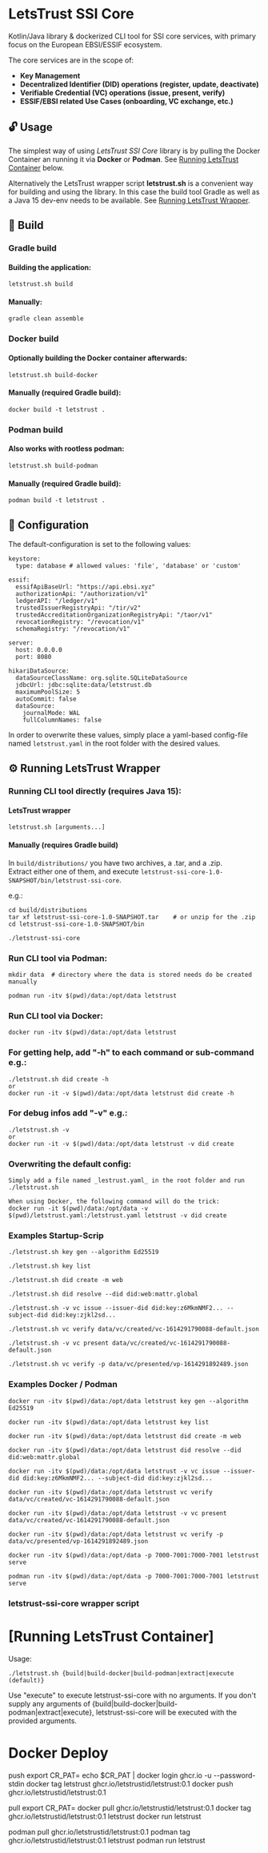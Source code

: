 # LetsTrust SSI Core

Kotlin/Java library & dockerized CLI tool for SSI core services, with primary focus on the European EBSI/ESSIF ecosystem.

The core services are in the scope of:
 - **Key Management**
 - **Decentralized Identifier (DID) operations (register, update, deactivate)**
 - **Verifiable Credential (VC) operations (issue, present, verify)**
 - **ESSIF/EBSI related Use Cases (onboarding, VC exchange, etc.)**

## :unlock: Usage

The simplest way of using _LetsTrust SSI Core_ library is by pulling the Docker Container an running it via **Docker** or **Podman**. See [Running LetsTrust Container](#running-letstrust-container) below.

Alternatively the LetsTrust wrapper script **letstrust.sh** is a convenient way for building and using the library. In this case the build tool Gradle as well as a Java 15 dev-env needs to be available. See [Running LetsTrust Wrapper](#running-letstrust-wrapper).


## :hammer: Build

### Gradle build

#### Building the application:

    letstrust.sh build

#### Manually:

    gradle clean assemble

### Docker build

#### Optionally building the Docker container afterwards:

    letstrust.sh build-docker

#### Manually (required Gradle build):

    docker build -t letstrust .

### Podman build

#### Also works with rootless podman:

    letstrust.sh build-podman

#### Manually (required Gradle build):

    podman build -t letstrust .

## :page_facing_up:  Configuration

The default-configuration is set to the following values:

````
keystore:
  type: database # allowed values: 'file', 'database' or 'custom'

essif:
  essifApiBaseUrl: "https://api.ebsi.xyz"
  authorizationApi: "/authorization/v1"
  ledgerAPI: "/ledger/v1"
  trustedIssuerRegistryApi: "/tir/v2"
  trustedAccreditationOrganizationRegistryApi: "/taor/v1"
  revocationRegistry: "/revocation/v1"
  schemaRegistry: "/revocation/v1"

server:
  host: 0.0.0.0
  port: 8080

hikariDataSource:
  dataSourceClassName: org.sqlite.SQLiteDataSource
  jdbcUrl: jdbc:sqlite:data/letstrust.db
  maximumPoolSize: 5
  autoCommit: false
  dataSource:
    journalMode: WAL
    fullColumnNames: false
````

In order to overwrite these values, simply place a yaml-based config-file named `letstrust.yaml` in the root folder with the desired values.


## :gear: Running LetsTrust Wrapper

### Running CLI tool directly (requires Java 15):

#### LetsTrust wrapper

    letstrust.sh [arguments...]

#### Manually (requires Gradle build)

In `build/distributions/` you have two archives, a .tar, and a .zip.  
Extract either one of them, and execute `letstrust-ssi-core-1.0-SNAPSHOT/bin/letstrust-ssi-core`.

e.g.:

    cd build/distributions
    tar xf letstrust-ssi-core-1.0-SNAPSHOT.tar    # or unzip for the .zip
    cd letstrust-ssi-core-1.0-SNAPSHOT/bin

    ./letstrust-ssi-core

### Run CLI tool via Podman:
    mkdir data  # directory where the data is stored needs do be created manually

    podman run -itv $(pwd)/data:/opt/data letstrust

### Run CLI tool via Docker:

    docker run -itv $(pwd)/data:/opt/data letstrust

### For getting help, add "-h" to each command or sub-command e.g.:
    ./letstrust.sh did create -h
    or
    docker run -it -v $(pwd)/data:/opt/data letstrust did create -h

### For debug infos add "-v" e.g.:

    ./letstrust.sh -v
    or
    docker run -it -v $(pwd)/data:/opt/data letstrust -v did create

### Overwriting the default config:
    Simply add a file named _lestrust.yaml_ in the root folder and run ./letstrust.sh

    When using Docker, the following command will do the trick:
    docker run -it $(pwd)/data:/opt/data -v $(pwd)/letstrust.yaml:/letstrust.yaml letstrust -v did create

### Examples Startup-Scrip 

    ./letstrust.sh key gen --algorithm Ed25519

    ./letstrust.sh key list

    ./letstrust.sh did create -m web

    ./letstrust.sh did resolve --did did:web:mattr.global

    ./letstrust.sh -v vc issue --issuer-did did:key:z6MkmNMF2... --subject-did did:key:zjkl2sd...

    ./letstrust.sh vc verify data/vc/created/vc-1614291790088-default.json

    ./letstrust.sh -v vc present data/vc/created/vc-1614291790088-default.json

    ./letstrust.sh vc verify -p data/vc/presented/vp-1614291892489.json

### Examples Docker / Podman
    docker run -itv $(pwd)/data:/opt/data letstrust key gen --algorithm Ed25519

    docker run -itv $(pwd)/data:/opt/data letstrust key list

    docker run -itv $(pwd)/data:/opt/data letstrust did create -m web

    docker run -itv $(pwd)/data:/opt/data letstrust did resolve --did did:web:mattr.global

    docker run -itv $(pwd)/data:/opt/data letstrust -v vc issue --issuer-did did:key:z6MkmNMF2... --subject-did did:key:zjkl2sd...

    docker run -itv $(pwd)/data:/opt/data letstrust vc verify data/vc/created/vc-1614291790088-default.json

    docker run -itv $(pwd)/data:/opt/data letstrust -v vc present data/vc/created/vc-1614291790088-default.json

    docker run -itv $(pwd)/data:/opt/data letstrust vc verify -p data/vc/presented/vp-1614291892489.json

    docker run -itv $(pwd)/data:/opt/data -p 7000-7001:7000-7001 letstrust serve

    podman run -itv $(pwd)/data:/opt/data -p 7000-7001:7000-7001 letstrust serve

### letstrust-ssi-core wrapper script

# [Running LetsTrust Container]

Usage:
    
    ./letstrust.sh {build|build-docker|build-podman|extract|execute (default)}

Use "execute" to execute letstrust-ssi-core with no arguments. If you don't supply any
arguments of {build|build-docker|build-podman|extract|execute}, letstrust-ssi-core will
be executed with the provided arguments.

# Docker Deploy
push
export CR_PAT=<token-write-packages>
echo $CR_PAT | docker login ghcr.io -u <username> --password-stdin
docker tag letstrust ghcr.io/letstrustid/letstrust:0.1
docker push ghcr.io/letstrustid/letstrust:0.1

pull
export CR_PAT=<token-read-packages>
docker pull ghcr.io/letstrustid/letstrust:0.1
docker tag ghcr.io/letstrustid/letstrust:0.1 letstrust
docker run letstrust


podman pull ghcr.io/letstrustid/letstrust:0.1
podman tag ghcr.io/letstrustid/letstrust:0.1 letstrust
podman run letstrust
